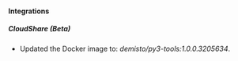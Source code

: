 
#### Integrations

##### CloudShare (Beta)

- Updated the Docker image to: *demisto/py3-tools:1.0.0.3205634*.

